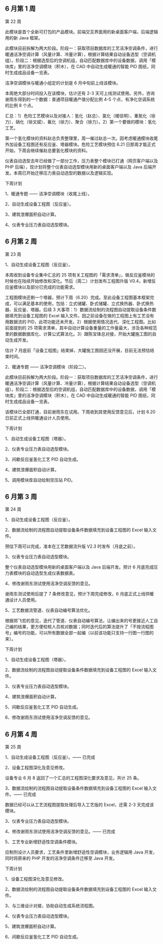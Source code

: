## 6 月第 1 周

第 22 周

此模块是首个全新可打包的产品模块。前端交互界面用的新桌面客户端，后端逻辑用的新 Java 框架。

此模块目前拆解为两大阶段。阶段一：获取项目数据库的工艺洁净空调条件，进行暖通洁净空调计算（风量计算、冷量计算），根据计算结果自动设备选型（空调机组）。阶段二：根据选型后的空调机组，自动匹配数据库中的设备数据，调用「模块库」里的洁净空调模块（积木），在 CAD 中自动生成暖通的智能 PID 图纸，同时生成成品设备一览表。

洁净空调模块与暖通小组定的计划是 6 月中旬前上线该模块。

本周绝大部分时间投入在该模块，估计还有 2-3 天可上线测试使用。另外，咨询谢雨东得到的一个数据：普通项目暖通产值分配比例 4-5 个点，有净化空调系统的比例 8 个点。

汇总：1）危险工艺模块以及对接人：氢化（赵总）、氯化（楼佳明）、重氮化（徐力）、硝化（徐文斌）、氟化（徐力）、聚合（徐力）。2）第一个要做的模块：氢化工艺。

第一个氢化模块的资料赵总负责整理里，周一催过赵总一次。因考虑暖通模块收尾外加设备工程图还有反应釜、塔器模块。危险工艺模块预估 6.21 日那周才能正式开始，下周会继续催赵总要氢化模块的资料。

仪表自动选型去年已经做了一部分工作，压力表整个模块已打通（网页客户端以及 PHP 后端），现计划将整个仪表自动选型模块用新的桌面客户端以及 Java 后端开发。本周已开始迁移压力表自动选型的数据以及逻辑实现。

下周计划

1、暖通专题 —— 洁净空调模块（收尾上线）。

2、自动生成设备工程图（反应釜）。

3、建筑泄爆面积自动计算。

4、仪表专业压力表自动选型模块。

## 6 月第 2 周

第 23 周

1、自动生成设备工程图（反应釜）。

本周收到设备专业集中汇总的 25 项有关工程图的「需求清单」，做反应釜模块的时候也在陆续开始修改和深化。节后（周二）计划发布工程图升版 V0.4，新增反应釜模块以及部分已完成的功能需求。

工程图模块还剩一个塔器，预计下周（6.20）完成。至此设备工程图基本框架完成，可以满足基本的使用，包括：立式储罐、卧式储罐、立式换热器、卧式换热器、反应釜、塔器。后续 3 大事项：1）数据流绘制的流程图自动提取设备条件数据填充到设备工程图的 Excel 输入文件。因之前设备在做的工程图上有工艺没有用数据流的 PID，此项功能还未开发。2）根据使用情况迭代、深化工程图。比如前面提到的 25 项需求清单，其中自动计算设备重量的工作量最大，涉及各种规范里的数据数据库化、计算公式算法化。3）跟陈宝锋总对接，开始大罐施工图的自动生成开发。

估计 7 月底前「设备工程图」结束掉，大罐施工图因还没开展，目前无法预估结束时间。

2、暖通专题 —— 洁净空调模块（阶段二）。

此模块目前拆解为两大阶段。阶段一：获取项目数据库的工艺洁净空调条件，进行暖通洁净空调计算（风量计算、冷量计算），根据计算结果自动设备选型（空调机组）。阶段二：根据选型后的空调机组，自动匹配数据库中的设备数据，调用「模块库」里的洁净空调模块（积木），在 CAD 中自动生成暖通的智能 PID 图纸，同时生成成品设备一览表。

该模块已全部打通，目前谢雨东在试用。下周收到其使用反馈意见后，计划 6.20 日前正式上线供暖通设计人员使用。

下周计划

1、自动生成设备工程图（塔器）。

2、仪表专业压力表自动选型模块。

3、间歇反应釜氢化工艺 PID 自动生成。

4、建筑泄爆面积自动计算。

5、调用模块库自动绘制空压站 PID。

## 6 月第 3 周

第 24 周

1、自动生成设备工程图（反应釜）。

2、数据流绘制的流程图自动提取设备条件数据填充到设备工程图的 Excel 输入文件。

预估下周可以完成，准本在工艺数据流升版 V2.3 时发布（月底之前）。

3、仪表专业压力表自动选型模块。

整个仪表自动选型模块用新的桌面客户端以及 Java 后端开发。预计 6 月底完成压力表模块的自动选型生成仪表数据表。

4、修改谢雨东测试使用洁净空调反馈的意见。

谢雨东测试使用后提了 7 条修改意见，预计下周完成修改，6 月底正式上线供暖通设计人员使用。

5、工艺数据流管道、仪表自动编号算法优化。

根据郑飞宏的意见，迭代了管道、仪表自动编号算法，让编出来的号更接近人工自己编的结果，更方便校核人员核对数据；同时迭代后的算法提升了「不按流程图号」编号的功能，可以所有数据全部一起编（以前该功能只支持一行图一行图的来）。

下周计划

1、自动生成设备工程图（塔器）。

2、数据流绘制的流程图自动提取设备条件数据填充到设备工程图的 Excel 输入文件。

3、仪表专业压力表自动选型模块。

4、建筑泄爆面积自动计算。

5、间歇反应釜氢化工艺 PID 自动生成。

6、修改谢雨东测试使用洁净空调反馈的意见。

## 6 月第 4 周

第 25 周

1、自动生成设备工程图（反应釜）。—— 已完成

2、设备工程图深化及意见修改。

设备专业 6 月 8 返回了一个汇总的工程图深化要求及意见，共计 25 条。

3、数据流绘制的流程图自动提取设备条件数据填充到设备工程图的 Excel 输入文件。—— 已完成

数据已经可以从工艺流程图提取处理后导入工艺版的 Excel，还需 2-3 天完成该模块。

3、仪表专业压力表自动选型模块。

4、修改谢雨东测试使用洁净空调反馈的意见。—— 已完成

5、工艺专业新增舒适性空调条件模块。

应制剂设计人员要求，工艺条件里新增舒适性空调模块，业务逻辑用 Java 开发，同时将原来的 PHP 开发的洁净空调条件迁移至 Java 开发。

下周计划

1、设备工程图深化及意见修改。

2、数据流绘制的流程图自动提取设备条件数据填充到设备工程图的 Excel 输入文件。

3、与三维设计对接，协助自动生成系统流程图。

4、仪表专业压力表自动选型模块。

5、建筑泄爆面积自动计算。

6、间歇反应釜氢化工艺 PID 自动生成。